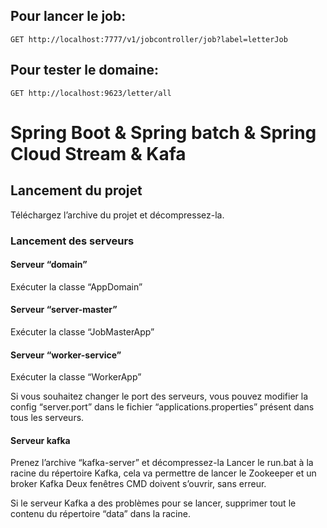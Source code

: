 ## Pour lancer le job:
```GET http://localhost:7777/v1/jobcontroller/job?label=letterJob```

## Pour tester le domaine:
```GET http://localhost:9623/letter/all```







# Spring Boot & Spring batch & Spring Cloud Stream & Kafa


## Lancement du projet
Téléchargez l’archive du projet et décompressez-la.

### Lancement des serveurs
#### Serveur “domain”
Exécuter la classe “AppDomain”
#### Serveur “server-master”
Exécuter la classe “JobMasterApp”
#### Serveur “worker-service”
Exécuter la classe “WorkerApp”


Si vous souhaitez changer le port des serveurs, vous pouvez modifier la config “server.port” dans le fichier “applications.properties” présent dans tous les serveurs.

#### Serveur kafka
Prenez l’archive “kafka-server” et décompressez-la
Lancer le run.bat à la racine du répertoire Kafka, cela va permettre de lancer le Zookeeper et un broker Kafka
Deux fenêtres CMD doivent s’ouvrir, sans erreur.

Si le serveur Kafka a des problèmes pour se lancer, supprimer tout le contenu du répertoire “data” dans la racine.
